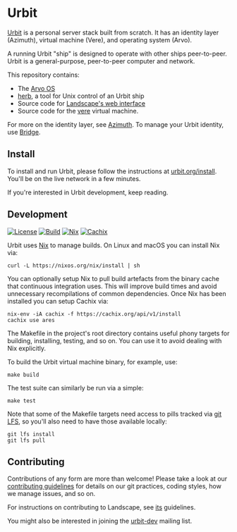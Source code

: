 # Urbit

[Urbit](https://urbit.org) is a personal server stack built from scratch. It
has an identity layer (Azimuth), virtual machine (Vere), and operating system
(Arvo).

A running Urbit "ship" is designed to operate with other ships peer-to-peer.
Urbit is a general-purpose, peer-to-peer computer and network.

This repository contains:

- The [Arvo OS][arvo]
- [herb][herb], a tool for Unix control of an Urbit ship
- Source code for [Landscape's web interface][land]
- Source code for the [vere][vere] virtual machine.

For more on the identity layer, see [Azimuth][azim]. To manage your Urbit
identity, use [Bridge][brid].

[arvo]: https://github.com/urbit/urbit/tree/master/pkg/arvo
[azim]: https://github.com/urbit/azimuth
[brid]: https://github.com/urbit/bridge
[herb]: https://github.com/urbit/urbit/tree/master/pkg/herb
[land]: https://github.com/urbit/urbit/tree/master/pkg/interface
[vere]: https://github.com/urbit/urbit/tree/master/pkg/urbit

## Install

To install and run Urbit, please follow the instructions at
[urbit.org/install][start].  You'll be on the live network in a
few minutes.

If you're interested in Urbit development, keep reading.

[start]: https://urbit.org/install/

## Development

[![License][license-badge]][license]
[![Build][build-badge]][build]
[![Nix][nix-badge]][nix]
[![Cachix][cachix-badge]][cachix]

Urbit uses [Nix][nix] to manage builds.  On Linux and macOS you can install Nix
via:

```
curl -L https://nixos.org/nix/install | sh
```

You can optionally setup Nix to pull build artefacts from the binary cache 
that continuous integration uses. This will improve build times and avoid 
unnecessary recompilations of common dependencies.  Once Nix has been installed 
you can setup Cachix via:

```
nix-env -iA cachix -f https://cachix.org/api/v1/install
cachix use ares
```

The Makefile in the project's root directory contains useful phony targets for
building, installing, testing, and so on.  You can use it to avoid dealing with
Nix explicitly.

To build the Urbit virtual machine binary, for example, use:

```
make build
```

The test suite can similarly be run via a simple:

```
make test
```

Note that some of the Makefile targets need access to pills tracked via [git
LFS][git-lfs], so you'll also need to have those available locally:

```
git lfs install
git lfs pull
```

[license]: https://raw.githubusercontent.com/urbit/urbit/master/LICENSE.txt
[license-badge]: https://img.shields.io/badge/license-MIT-blue.svg
[build]: https://github.com/urbit/urbit/actions
[build-badge]: https://github.com/urbit/urbit/workflows/build/badge.svg
[cachix]: https://ares.cachix.org
[cachix-badge]: https://img.shields.io/badge/cachix-ares-purple.svg
[nix]: https://nixos.org
[nix-badge]: https://img.shields.io/badge/builtwith-nix-purple.svg
[git-lfs]: https://git-lfs.github.com

## Contributing

Contributions of any form are more than welcome!  Please take a look at our
[contributing guidelines][cont] for details on our git practices, coding
styles, how we manage issues, and so on.

For instructions on contributing to Landscape, see [its][lcont] guidelines.

You might also be interested in joining the [urbit-dev][list] mailing list.

[list]: https://groups.google.com/a/urbit.org/forum/#!forum/dev
[cont]: https://github.com/urbit/urbit/blob/master/CONTRIBUTING.md
[lcont]: https://github.com/urbit/urbit/blob/master/pkg/interface/CONTRIBUTING.md
